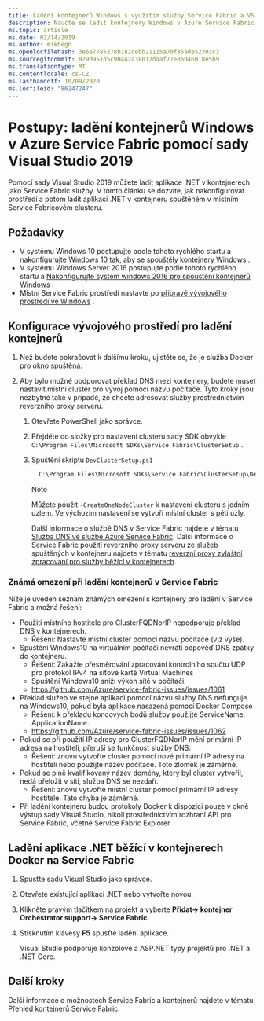 ```yaml
---
title: Ladění kontejnerů Windows s využitím služby Service Fabric a VS
description: Naučte se ladit kontejnery Windows v Azure Service Fabric pomocí sady Visual Studio 2019.
ms.topic: article
ms.date: 02/14/2019
ms.author: mikhegn
ms.openlocfilehash: 3e6e7785278b182cebb21115a70f35ade52303c3
ms.sourcegitcommit: 829d951d5c90442a38012daaf77e86046018e5b9
ms.translationtype: MT
ms.contentlocale: cs-CZ
ms.lasthandoff: 10/09/2020
ms.locfileid: "86247247"
---
```

# <a name="how-to-debug-windows-containers-in-azure-service-fabric-using-visual-studio-2019"></a>Postupy: ladění kontejnerů Windows v Azure Service Fabric pomocí sady Visual Studio 2019

Pomocí sady Visual Studio 2019 můžete ladit aplikace .NET v kontejnerech jako Service Fabric služby. V tomto článku se dozvíte, jak nakonfigurovat prostředí a potom ladit aplikaci .NET v kontejneru spuštěném v místním Service Fabricovém clusteru.

## <a name="prerequisites"></a>Požadavky

* V systému Windows 10 postupujte podle tohoto rychlého startu a [nakonfigurujte Windows 10 tak, aby se spouštěly kontejnery Windows](/virtualization/windowscontainers/quick-start/quick-start-windows-10) .
* V systému Windows Server 2016 postupujte podle tohoto rychlého startu a [Nakonfigurujte systém windows 2016 pro spouštění kontejnerů Windows](/virtualization/windowscontainers/quick-start/quick-start-windows-server) .
* Místní Service Fabric prostředí nastavte po [přípravě vývojového prostředí ve Windows](./service-fabric-get-started.md) .

## <a name="configure-your-developer-environment-to-debug-containers"></a>Konfigurace vývojového prostředí pro ladění kontejnerů

1. Než budete pokračovat k dalšímu kroku, ujistěte se, že je služba Docker pro okno spuštěná.

1. Aby bylo možné podporovat překlad DNS mezi kontejnery, budete muset nastavit místní cluster pro vývoj pomocí názvu počítače. Tyto kroky jsou nezbytné také v případě, že chcete adresovat služby prostřednictvím reverzního proxy serveru.
   1. Otevřete PowerShell jako správce.
   2. Přejděte do složky pro nastavení clusteru sady SDK obvykle `C:\Program Files\Microsoft SDKs\Service Fabric\ClusterSetup` .
   3. Spuštění skriptu `DevClusterSetup.ps1`

      ``` PowerShell
        C:\Program Files\Microsoft SDKs\Service Fabric\ClusterSetup\DevClusterSetup.ps1
      ```

      > [!NOTE]
      > Můžete použít `-CreateOneNodeCluster` k nastavení clusteru s jedním uzlem. Ve výchozím nastavení se vytvoří místní cluster s pěti uzly.
      >

      Další informace o službě DNS v Service Fabric najdete v tématu [Služba DNS ve službě Azure Service Fabric](./service-fabric-dnsservice.md). Další informace o Service Fabric použití reverzního proxy serveru ze služeb spuštěných v kontejneru najdete v tématu [reverzní proxy zvláštní zpracování pro služby běžící v kontejnerech](service-fabric-reverseproxy.md#special-handling-for-services-running-in-containers).

### <a name="known-limitations-when-debugging-containers-in-service-fabric"></a>Známá omezení při ladění kontejnerů v Service Fabric

Níže je uveden seznam známých omezení s kontejnery pro ladění v Service Fabric a možná řešení:

* Použití místního hostitele pro ClusterFQDNorIP nepodporuje překlad DNS v kontejnerech.
    * Řešení: Nastavte místní cluster pomocí názvu počítače (viz výše).
* Spuštění Windows10 na virtuálním počítači nevrátí odpověď DNS zpátky do kontejneru.
    * Řešení: Zakažte přesměrování zpracování kontrolního součtu UDP pro protokol IPv4 na síťové kartě Virtual Machines
    * Spuštění Windows10 sníží výkon sítě v počítači.
    * https://github.com/Azure/service-fabric-issues/issues/1061
* Překlad služeb ve stejné aplikaci pomocí názvu služby DNS nefunguje na Windows10, pokud byla aplikace nasazená pomocí Docker Compose
    * Řešení: k překladu koncových bodů služby použijte ServiceName. ApplicationName.
    * https://github.com/Azure/service-fabric-issues/issues/1062
* Pokud se při použití IP adresy pro ClusterFQDNorIP mění primární IP adresa na hostiteli, přeruší se funkčnost služby DNS.
    * Řešení: znovu vytvořte cluster pomocí nové primární IP adresy na hostiteli nebo použijte název počítače. Toto zlomek je záměrné.
* Pokud se plně kvalifikovaný název domény, který byl cluster vytvořil, nedá přeložit v síti, služba DNS se nezdaří.
    * Řešení: znovu vytvořte místní cluster pomocí primární IP adresy hostitele. Tato chyba je záměrné.
* Při ladění kontejneru budou protokoly Docker k dispozici pouze v okně výstup sady Visual Studio, nikoli prostřednictvím rozhraní API pro Service Fabric, včetně Service Fabric Explorer

## <a name="debug-a-net-application-running-in-docker-containers-on-service-fabric"></a>Ladění aplikace .NET běžící v kontejnerech Docker na Service Fabric

1. Spusťte sadu Visual Studio jako správce.

1. Otevřete existující aplikaci .NET nebo vytvořte novou.

1. Klikněte pravým tlačítkem na projekt a vyberte **Přidat-> kontejner Orchestrator support-> Service Fabric**

1. Stisknutím klávesy **F5** spusťte ladění aplikace.

    Visual Studio podporuje konzolové a ASP.NET typy projektů pro .NET a .NET Core.

## <a name="next-steps"></a>Další kroky
Další informace o možnostech Service Fabric a kontejnerů najdete v tématu [Přehled kontejnerů Service Fabric](service-fabric-containers-overview.md).

